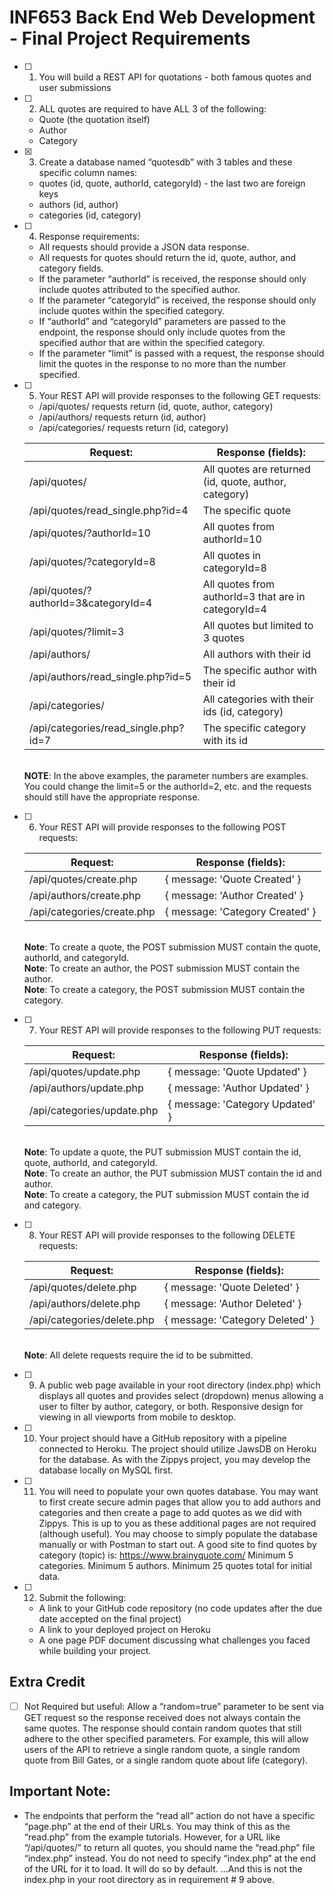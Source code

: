 # INF653 Back End Web Development - Final Project Requirements

- [ ] 1. You will build a REST API for quotations - both famous quotes and user submissions

- [ ] 2. ALL quotes are required to have ALL 3 of the following:
  - Quote (the quotation itself)
  - Author
  - Category

- [x] 3. Create a database named “quotesdb” with 3 tables and these specific column names:
  - quotes (id, quote, authorId, categoryId) - the last two are foreign keys
  - authors (id, author)
  - categories (id, category)

- [ ] 4. Response requirements:
  - All requests should provide a JSON data response.
  - All requests for quotes should return the id, quote, author, and category fields.
  - If the parameter “authorId” is received, the response should only include quotes attributed to the specified author.
  - If the parameter “categoryId” is received, the response should only include quotes within the specified category.
  - If “authorId” and “categoryId” parameters are passed to the endpoint, the response should only include quotes from the specified author that are within the specified category.
  - If the parameter “limit” is passed with a request, the response should limit the quotes in the response to no more than the number specified.

- [ ] 5. Your REST API will provide responses to the following GET requests:
  - /api/quotes/ requests return (id, quote, author, category)
  - /api/authors/ requests return (id, author)
  - /api/categories/ requests return (id, category)

  | Request:                             | Response (fields):                                    |
  | ------------------------------------ | ----------------------------------------------------- |
  | /api/quotes/                         | All quotes are returned (id, quote, author, category) |
  | /api/quotes/read_single.php?id=4     | The specific quote                                    |
  | /api/quotes/?authorId=10             | All quotes from authorId=10                           |
  | /api/quotes/?categoryId=8            | All quotes in categoryId=8                            |
  | /api/quotes/?authorId=3&categoryId=4 | All quotes from authorId=3 that are in categoryId=4   |
  | /api/quotes/?limit=3                 | All quotes but limited to 3 quotes                    |
  | /api/authors/                        | All authors with their id                             |
  | /api/authors/read_single.php?id=5    | The specific author with their id                     |
  | /api/categories/                     | All categories with their ids (id, category)          |
  | /api/categories/read_single.php?id=7 | The specific category with its id                     |

  \
    **NOTE**: In the above examples, the parameter numbers are examples. You could change the limit=5 or
    the authorId=2, etc. and the requests should still have the appropriate response.

- [ ] 6. Your REST API will provide responses to the following POST requests:

  | Request:                             | Response (fields):                                          |
  | ------------------------------------ | ----------------------------------------------------------- |
  | /api/quotes/create.php               | { message: 'Quote Created' }                                |
  | /api/authors/create.php              | { message: 'Author Created' }                               |
  | /api/categories/create.php           | { message: 'Category Created' }                             |

  \
    **Note**: To create a quote, the POST submission MUST contain the quote, authorId, and categoryId.\
    **Note**: To create an author, the POST submission MUST contain the author.\
    **Note**: To create a category, the POST submission MUST contain the category.

- [ ] 7. Your REST API will provide responses to the following PUT requests:

  | Request:                             | Response (fields):                                             |
  | ------------------------------------ | -------------------------------------------------------------- |
  | /api/quotes/update.php               | { message: 'Quote Updated' }                                   |
  | /api/authors/update.php              | { message: 'Author Updated' }                                  |
  | /api/categories/update.php           | { message: 'Category Updated' }                                |

  \
    **Note**: To update a quote, the PUT submission MUST contain the id, quote, authorId, and categoryId.\
    **Note**: To create an author, the PUT submission MUST contain the id and author.\
    **Note**: To create a category, the PUT submission MUST contain the id and category.

- [ ] 8. Your REST API will provide responses to the following DELETE requests:

  | Request:                             | Response (fields):                                             |
  | ------------------------------------ | -------------------------------------------------------------- |
  | /api/quotes/delete.php               | { message: 'Quote Deleted' }                                   |
  | /api/authors/delete.php              | { message: 'Author Deleted' }                                  |
  | /api/categories/delete.php           | { message: 'Category Deleted' }                                |

  \
    **Note**: All delete requests require the id to be submitted.

- [ ] 9. A public web page available in your root directory (index.php) which displays all quotes and provides select (dropdown) menus allowing a user to filter by author, category, or both. Responsive design for viewing in all viewports from mobile to desktop.

- [ ] 10. Your project should have a GitHub repository with a pipeline connected to Heroku. The project should utilize JawsDB on Heroku for the database. As with the Zippys project, you may develop the database locally on MySQL first.

- [ ] 11. You will need to populate your own quotes database. You may want to first create secure admin pages that allow you to add authors and categories and then create a page to add quotes as we did with Zippys. This is up to you as these additional pages are not required (although useful). You may choose to simply populate the database manually or with Postman to start out. A good site to find quotes by category (topic) is: https://www.brainyquote.com/ Minimum 5 categories. Minimum 5 authors. Minimum 25 quotes total for initial data.

- [ ] 12. Submit the following:
  - A link to your GitHub code repository (no code updates after the due date accepted on the final project)
  - A link to your deployed project on Heroku
  - A one page PDF document discussing what challenges you faced while building your project.

## Extra Credit

- [ ] Not Required but useful: Allow a “random=true” parameter to be sent via GET request so the response received does not always contain the same quotes. The response should contain random quotes that still adhere to the other specified parameters. For example, this will allow users of the API to retrieve a single random quote, a single random quote from Bill Gates, or a single random quote about life (category).

## Important Note:

- The endpoints that perform the “read all” action do not have a specific “page.php” at the end of their URLs. You may think of this as the “read.php” from the example tutorials. However, for a URL like “/api/quotes/” to return all quotes, you should name the “read.php” file “index.php” instead. You do not need to specify “index.php” at the end of the URL for it to load. It will do so by default. ...And this is not the index.php in your root directory as in requirement # 9 above.

